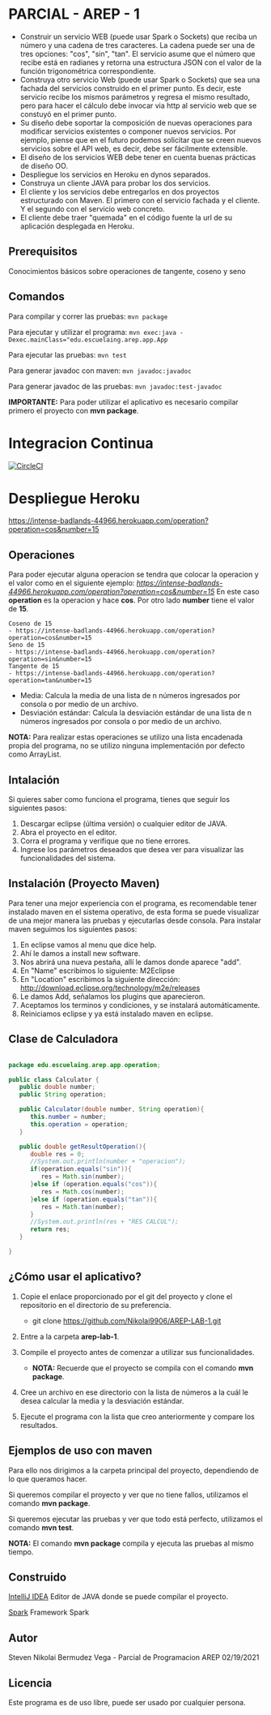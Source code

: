 # PARCIAL - AREP - 1

- Construir un servicio WEB (puede usar Spark o Sockets) que reciba un número y una cadena de tres caracteres. La cadena puede ser una de tres opciones: "cos", "sin", "tan". El servicio asume que el número que recibe está en radianes y retorna una estructura JSON con el valor de la función trigonométrica correspondiente.
- Construya otro servicio Web (puede usar Spark o Sockets) que sea una fachada del servicios construido en el primer punto. Es decir, este servicio recibe los mismos parámetros y regresa el mismo resultado, pero para hacer el cálculo debe invocar via http al servicio web que se constuyó en el primer punto.
- Su diseño debe soportar la composición de nuevas operaciones para modificar servicios existentes o componer nuevos servicios. Por ejemplo, piense que en el futuro podemos solicitar que se creen nuevos servicios sobre  el API web, es decir,  debe ser fácilmente extensible.
- El diseño de los servicios WEB debe tener en cuenta buenas prácticas de diseño OO.
- Despliegue los servicios en Heroku en dynos separados.
- Construya un cliente JAVA para probar los dos servicios.
- El cliente y los servicios debe entregarlos en dos proyectos estructurado con Maven. El primero con el servicio fachada y el cliente. Y el segundo con el servicio web concreto.
- El cliente debe traer "quemada" en el código fuente la url de su aplicación desplegada en Heroku.

## Prerequisitos

Conocimientos básicos sobre operaciones de tangente, coseno y seno

## Comandos
Para compilar y correr las pruebas: ```mvn package```

Para ejecutar y utilizar el programa: ```mvn exec:java -Dexec.mainClass="edu.escuelaing.arep.app.App```

Para ejecutar las pruebas: ```mvn test```

Para generar javadoc con maven: ```mvn javadoc:javadoc```

Para generar javadoc de las pruebas: ```mvn javadoc:test-javadoc```

**IMPORTANTE:** Para poder utilizar el aplicativo es necesario compilar primero el proyecto con **mvn package**.

# Integracion Continua
[![CircleCI](https://circleci.com/gh/Nikolai9906/AREP-PARCIAL-1.svg?style=svg)](https://circleci.com/gh/Nikolai9906/AREP-PARCIAL-1)
# Despliegue Heroku

https://intense-badlands-44966.herokuapp.com/operation?operation=cos&number=15

## Operaciones
Para poder ejecutar alguna operacion se tendra que colocar la operacion y el valor como en el siguiente ejemplo:
*https://intense-badlands-44966.herokuapp.com/operation?operation=cos&number=15* En este caso **operation** es la operacion y hace **cos**. Por otro lado **number** tiene el valor de **15**.
```
Coseno de 15
- https://intense-badlands-44966.herokuapp.com/operation?operation=cos&number=15
Seno de 15
- https://intense-badlands-44966.herokuapp.com/operation?operation=sin&number=15
Tangente de 15
- https://intense-badlands-44966.herokuapp.com/operation?operation=tan&number=15
```
- Media: Calcula la media de una lista de n números ingresados por consola o por medio de un archivo.
- Desviación estándar: Calcula la desviación estándar de una lista de n números ingresados por consola o por medio de un archivo.

**NOTA:** Para realizar estas operaciones se utilizo una lista encadenada propia del programa, no se utilizo ninguna implementación por defecto como ArrayList.

## Intalación
Si quieres saber como funciona el programa, tienes que seguir los siguientes pasos:
1. Descargar eclipse (última versión) o cualquier editor de JAVA.
2. Abra el proyecto en el editor.
3. Corra el programa y verifique que no tiene errores.
4. Ingrese los parámetros deseados que desea ver para visualizar las funcionalidades del sistema.

## Instalación (Proyecto Maven)
Para tener una mejor experiencia con el programa, es recomendable tener instalado maven en el sistema operativo,
de esta forma se puede visualizar de una mejor manera las pruebas y ejecutarlas desde consola.
Para instalar maven seguimos los siguientes pasos:
1. En eclipse vamos al menu que dice help.
2. Ahí le damos a install new software.
3. Nos abrirá una nueva pestaña, allí le damos donde aparece "add".
4. En "Name" escribimos lo siguiente: M2Eclipse
5. En "Location" escribimos la siguiente dirección: http://download.eclipse.org/technology/m2e/releases
6. Le damos Add, señalamos los plugins que aparecieron.
7. Aceptamos los terminos y condiciones, y se instalará automáticamente.
8. Reiniciamos eclipse y ya está instalado maven en eclipse.


## Clase de Calculadora
```java

package edu.escuelaing.arep.app.operation;

public class Calculator {
   public double number;
   public String operation;

   public Calculator(double number, String operation){
      this.number = number;
      this.operation = operation;
   }

   public double getResultOperation(){
      double res = 0;
      //System.out.println(number + "operacion");
      if(operation.equals("sin")){
         res = Math.sin(number);
      }else if (operation.equals("cos")){
         res = Math.cos(number);
      }else if (operation.equals("tan")){
         res = Math.tan(number);
      }
      //System.out.println(res + "RES CALCUL");
      return res;
   }

}
```

## ¿Cómo usar el aplicativo?
1. Copie el enlace proporcionado por el git del proyecto y clone el repositorio en el directorio de su preferencia.

    - git clone https://github.com/Nikolai9906/AREP-LAB-1.git
2. Entre a la carpeta **arep-lab-1**.
3. Compile el proyecto antes de comenzar a utilizar sus funcionalidades.

    - **NOTA:** Recuerde que el proyecto se compila con el comando **mvn package**.
4. Cree un archivo en ese directorio con la lista de números a la cuál le desea calcular la media y la desviación estándar.
5. Ejecute el programa con la lista que creo anteriormente y compare los resultados.

## Ejemplos de uso con maven
Para ello nos dirigimos a la carpeta principal del proyecto, dependiendo de lo que queramos hacer.

Si queremos compilar el proyecto y ver que no tiene fallos, utilizamos el comando **mvn package**.

Si queremos ejecutar las pruebas y ver que todo está perfecto, utilizamos el comando **mvn test**.

**NOTA:** El comando **mvn package** compila y ejecuta las pruebas al mismo tiempo.

## Construido
[IntelliJ IDEA](https://www.jetbrains.com/es-es/idea/) Editor de JAVA donde se puede compilar el proyecto.

[Spark](https://sparkjava.com) Framework Spark

## Autor
Steven Nikolai Bermudez Vega - Parcial de Programacion AREP 02/19/2021

## Licencia
Este programa es de uso libre, puede ser usado por cualquier persona.

